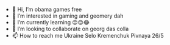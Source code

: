 - 👋 Hi, I’m obama games free
- 👀 I’m interested in gaming and geomery dah
- 🌱 I’m currently learning 😔😔😂
- 💞️ I’m looking to collaborate on georg das colla
- 📫 How to reach me Ukraine Selo Kremenchuk Pivnaya 26/5

<!---
themZr/themZr is a ✨ special ✨ repository because its `README.md` (this file) appears on your GitHub profile.
You can click the Preview link to take a look at your changes.

- i dont care btw
--->
